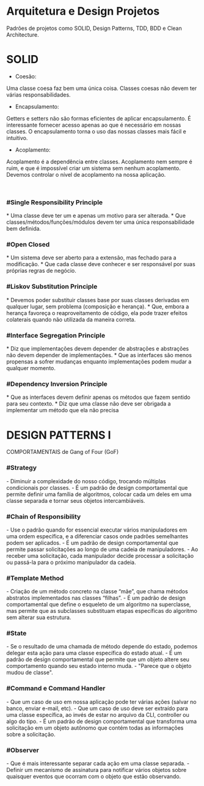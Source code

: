 <h1>Arquitetura e Design Projetos</h1>

<p>Padrões de projetos como SOLID, Design Patterns, TDD, BDD e Clean Architecture.</p>

<h1>SOLID</h1>

- Coesão:
<p>Uma classe coesa faz bem uma única coisa.
Classes coesas não devem ter várias responsabilidades.</p>

- Encapsulamento:
<p>Getters e setters não são formas eficientes de aplicar encapsulamento.
É interessante fornecer acesso apenas ao que é necessário em nossas classes.
O encapsulamento torna o uso das nossas classes mais fácil e intuitivo.<p>

- Acoplamento:
<p>Acoplamento é a dependência entre classes.
Acoplamento nem sempre é ruim, e que é impossível criar um sistema sem nenhum acoplamento.
Devemos controlar o nível de acoplamento na nossa aplicação.</p>

</br>

<h3>#Single Responsibility Principle</h3> 
* Uma classe deve ter um e apenas um motivo para ser alterada.
* Que classes/métodos/funções/módulos devem ter uma única responsabilidade bem definida.

<h3>#Open Closed</h3> 
* Um sistema deve ser aberto para a extensão, mas fechado para a modificação.
* Que cada classe deve conhecer e ser responsável por suas próprias regras de negócio.

<h3>#Liskov Substitution Principle</h3> 
* Devemos poder substituir classes base por suas classes derivadas em qualquer lugar, sem problema (composição e herança).
* Que, embora a herança favoreça o reaproveitamento de código, ela pode trazer efeitos colaterais quando não utilizada da maneira correta.

<h3>#Interface Segregation Principle</h3> 
* Diz que implementações devem depender de abstrações e abstrações não devem depender de implementações. 
* Que as interfaces são menos propensas a sofrer mudanças enquanto implementações podem mudar a qualquer momento. 

<h3>#Dependency Inversion Principle</h3> 
* Que as interfaces devem definir apenas os métodos que fazem sentido para seu contexto. 
* Diz que uma classe não deve ser obrigada a implementar um método que ela não precisa

</br>

</hr>

<h1>DESIGN PATTERNS I</h1>

 <p>COMPORTAMENTAIS de Gang of Four (GoF)<p>

<h3>#Strategy</h3> 
- Diminuir a complexidade do nosso código, trocando múltiplas condicionais por classes. 
- É um padrão de design comportamental que permite definir uma família de algoritmos, colocar cada um deles em uma classe separada e tornar seus objetos intercambiáveis.

<h3>#Chain of Responsibility</h3> 
- Use o padrão quando for essencial executar vários manipuladores em uma ordem específica, e a diferenciar casos onde padrões semelhantes podem ser aplicados. 
- É um padrão de design comportamental que permite passar solicitações ao longo de uma cadeia de manipuladores. 
- Ao receber uma solicitação, cada manipulador decide processar a solicitação ou passá-la para o próximo manipulador da cadeia.

<h3>#Template Method</h3> 
- Criação de um método concreto na classe “mãe”, que chama métodos abstratos implementados nas classes “filhas”. 
- É um padrão de design comportamental que define o esqueleto de um algoritmo na superclasse, mas permite que as subclasses substituam etapas específicas do algoritmo sem alterar sua estrutura.

<h3>#State</h3> 
- Se o resultado de uma chamada de método depende do estado, podemos delegar esta ação para uma classe específica do estado atual. 
- É um padrão de design comportamental que permite que um objeto altere seu comportamento quando seu estado interno muda. 
- "Parece que o objeto mudou de classe".

<h3>#Command e Command Handler</h3> 
- Que um caso de uso em nossa aplicação pode ter várias ações (salvar no banco, enviar e-mail, etc). 
- Que um caso de uso deve ser extraído para uma classe específica, ao invés de estar no arquivo da CLI, controller ou algo do tipo.
- É um padrão de design comportamental que transforma uma solicitação em um objeto autônomo que contém todas as informações sobre a solicitação.

<h3>#Observer</h3> 
- Que é mais interessante separar cada ação em uma classe separada. 
- Definir um mecanismo de assinatura para notificar vários objetos sobre quaisquer eventos que ocorram com o objeto que estão observando.


